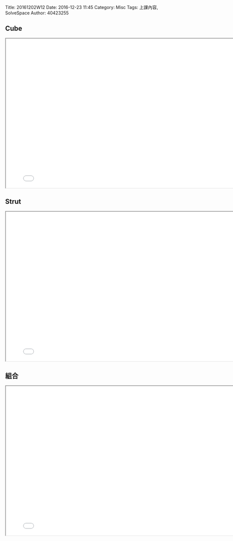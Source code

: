 Title: 20161202W12
Date: 2016-12-23 11:45
Category: Misc
Tags: 上課內容, SolveSpace
Author: 40423255

<h2>Cube</h2>


<iframe src="../data/solvespace/cube.html" width="800" height="480"></iframe>

<h2>Strut</h2>


<iframe src="../data/solvespace/strut.html" width="800" height="480"></iframe>

<h2>組合</h2>


<iframe src="../data/solvespace/combination.html" width="800" height="480"></iframe>